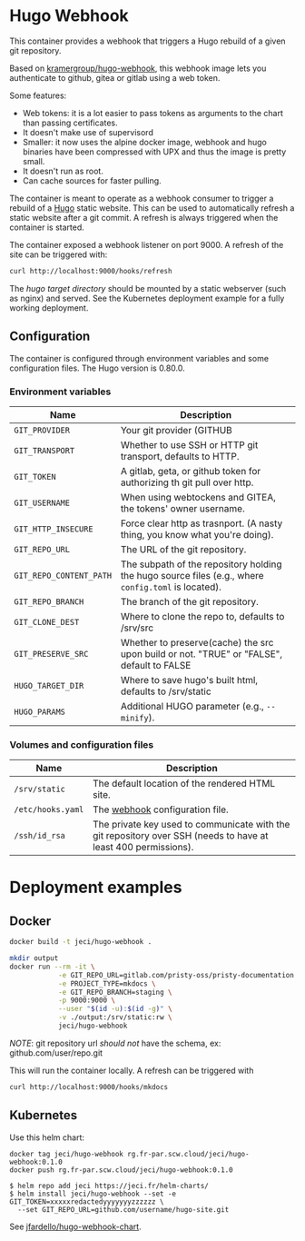 # Hugo Webhook

This container provides a webhook that triggers a Hugo rebuild of a given git repository.

Based on [kramergroup/hugo-webhook](https://github.com/kramergroup/hugo-webhook), this webhook
image lets you authenticate to github, gitea or gitlab using a web token.

Some features:

* Web tokens: it is a lot easier to pass tokens as arguments to the chart than passing certificates.
* It doesn't make use of supervisord
* Smaller: it now uses the alpine docker image, webhook and hugo binaries have been compressed
  with UPX and thus the image is pretty small.
* It doesn't run as root.
* Can cache sources for faster pulling.

The container is meant to operate as a webhook consumer to trigger a rebuild of a
[Hugo](https://http://gohugo.io) static website. This can be used to automatically refresh a
static website after a git commit. A refresh is always triggered when the container is
started.

The container exposed a webhook listener on port 9000. A refresh of the site can be triggered with:

```bash
curl http://localhost:9000/hooks/refresh
```

The *hugo target directory* should be mounted by a static webserver (such as nginx) and served.
See the Kubernetes deployment example for a fully working deployment.

## Configuration

The container is configured through environment variables and some configuration files. The Hugo
version is 0.80.0.

### Environment variables

| Name                    | Description                                                                                         |
|-------------------------|-----------------------------------------------------------------------------------------------------|
| `GIT_PROVIDER`          | Your git provider (GITHUB                                                                           |GITEA|GITLAB), defaults to GITHUB, only used if TRANSPORT is HTTP.       |
| `GIT_TRANSPORT`         | Whether to use SSH or HTTP git transport, defaults to HTTP.                                         |
| `GIT_TOKEN`             | A gitlab, geta, or github token for authorizing th git pull over http.                              |
| `GIT_USERNAME`          | When using webtockens and GITEA, the tokens' owner username.                                        |
| `GIT_HTTP_INSECURE`     | Force clear http as trasnport. (A nasty thing, you know what you're doing).                         |
| `GIT_REPO_URL`          | The URL of the git repository.                                                                      |
| `GIT_REPO_CONTENT_PATH` | The subpath of the repository holding the hugo source files (e.g., where `config.toml` is located). |
| `GIT_REPO_BRANCH`       | The branch of the git repository.                                                                   |
| `GIT_CLONE_DEST`        | Where to clone the repo to, defaults to /srv/src                                                    |
| `GIT_PRESERVE_SRC`      | Whether to preserve(cache) the src upon build or not. "TRUE" or "FALSE", default to FALSE           |
| `HUGO_TARGET_DIR`       | Where to save hugo's built html, defaults to /srv/static                                            |
| `HUGO_PARAMS`           | Additional HUGO parameter (e.g., `--minify`).                                                       |

### Volumes and configuration files

| Name              | Description                                                                                                    |
|-------------------|----------------------------------------------------------------------------------------------------------------|
| `/srv/static`     | The default location of the rendered HTML site.                                                                |
| `/etc/hooks.yaml` | The [webhook](https://github.com/adnanh/webhook) configuration file.                                           |
| `/ssh/id_rsa`     | The private key used to communicate with the git repository over SSH (needs to have at least 400 permissions). |

# Deployment examples

## Docker

```bash
docker build -t jeci/hugo-webhook .

mkdir output
docker run --rm -it \
            -e GIT_REPO_URL=gitlab.com/pristy-oss/pristy-documentation.git/ \
            -e PROJECT_TYPE=mkdocs \
            -e GIT_REPO_BRANCH=staging \
            -p 9000:9000 \
            --user "$(id -u):$(id -g)" \
            -v ./output:/srv/static:rw \
            jeci/hugo-webhook
```

*NOTE*:
git repository url *should not* have the schema, ex: github.com/user/repo.git

This will run the container locally. A refresh can be triggered with

```bash
curl http://localhost:9000/hooks/mkdocs
```


## Kubernetes

Use this helm chart:

```
docker tag jeci/hugo-webhook rg.fr-par.scw.cloud/jeci/hugo-webhook:0.1.0
docker push rg.fr-par.scw.cloud/jeci/hugo-webhook:0.1.0

$ helm repo add jeci https://jeci.fr/helm-charts/
$ helm install jeci/hugo-webhook --set -e GIT_TOKEN=xxxxxredactedyyyyyyyzzzzzz \
  --set GIT_REPO_URL=github.com/username/hugo-site.git
```

See [jfardello/hugo-webhook-chart](https://github.com/jfardello/hugo-webhook-chart). 